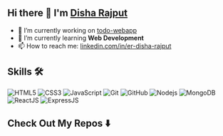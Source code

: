 ## Hi there 👋 I'm [Disha Rajput](https://github.com/errajput)

- 🔭 I’m currently working on [todo-webapp](https://github.com/errajput/todo-webapp)
- 🌱 I’m currently learning **Web Development**
- 📫 How to reach me: [linkedin.com/in/er-disha-rajput](https://www.linkedin.com/in/er-disha-rajput/)

## Skills 🛠️

![HTML5](https://img.shields.io/badge/-HTML5-E34F26?style=flat-square&logo=html5&logoColor=white)
![CSS3](https://img.shields.io/badge/-CSS3-1572B6?style=flat-square&logo=css3)
![JavaScript](https://img.shields.io/badge/-JavaScript-black?style=flat-square&logo=javascript)
![Git](https://img.shields.io/badge/-Git-black?style=flat-square&logo=git)
![GitHub](https://img.shields.io/badge/-GitHub-181717?style=flat-square&logso=github)
![Nodejs](https://img.shields.io/badge/-Nodejs-black?style=flat-square&logo=Node.js)
![MongoDB](https://img.shields.io/badge/-MongoDB-black?style=flat-square&logo=mongodb)
![ReactJS](https://img.shields.io/badge/-ReactJS-black?style=flat-square&logo=react)
![ExpressJS](https://img.shields.io/badge/-ExpressJS-black?style=flat-square&logo=express)


## Check Out My Repos ⬇️

